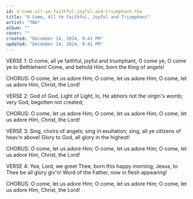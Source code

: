 ```yaml
---
id: o-come-all-ye-faithful-joyful-and-triumphant-tba
title: "O Come, All Ye Faithful, Joyful and Triumphant"
artist: "TBA"
album: ""
cover: ""
created: "December 14, 2024, 9:41 PM"
updated: "December 14, 2024, 9:41 PM"
---
```


VERSE 1:
O come, all ye faithful, joyful and triumphant,
O come ye, O come ye to Bethlehem!
Come, and behold Him, born the King of angels!

CHORUS:
O come, let us adore Him;
O come, let us adore Him;
O come, let us adore Him, Christ, the Lord!

VERSE 2:
God of God, Light of Light,
lo, He abhors not the virgin's womb;
very God, begotten not created; 

CHORUS:
O come, let us adore Him;
O come, let us adore Him;
O come, let us adore Him, Christ, the Lord!

VERSE 3:
Sing, choirs of angels; sing in exultation;
sing, all ye citizens of heav'n above!
Glory to God, all glory in the highest!

CHORUS:
O come, let us adore Him;
O come, let us adore Him;
O come, let us adore Him, Christ, the Lord!

VERSE 4:
Yea, Lord, we greet Thee, born this happy morning;
Jesus, to Thee be all glory giv'n!
Word of the Father, now in flesh appearing! 

CHORUS:
O come, let us adore Him;
O come, let us adore Him;
O come, let us adore Him, Christ, the Lord!